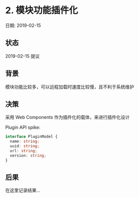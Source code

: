 # 2. 模块功能插件化

日期: 2019-02-15

## 状态

2019-02-15 提议

## 背景

模块功能比较多，可以远程加载时速度比较慢，且不利于系统维护

## 决策

采用 Web Components 作为插件化的载体，来进行插件化设计

Plugin API spike: 

```typescript
interface PluginModel {
  name: string;
  uuid: string;
  url: string;
  version: string;
}
```

## 后果

在这里记录结果...
